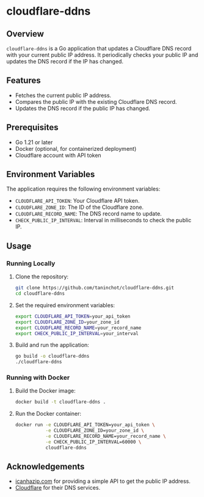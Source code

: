 # cloudflare-ddns

## Overview

`cloudflare-ddns` is a Go application that updates a Cloudflare DNS record with your current public IP address. It
periodically checks your public IP and updates the DNS record if the IP has changed.

## Features

- Fetches the current public IP address.
- Compares the public IP with the existing Cloudflare DNS record.
- Updates the DNS record if the public IP has changed.

## Prerequisites

- Go 1.21 or later
- Docker (optional, for containerized deployment)
- Cloudflare account with API token

## Environment Variables

The application requires the following environment variables:

- `CLOUDFLARE_API_TOKEN`: Your Cloudflare API token.
- `CLOUDFLARE_ZONE_ID`: The ID of the Cloudflare zone.
- `CLOUDFLARE_RECORD_NAME`: The DNS record name to update.
- `CHECK_PUBLIC_IP_INTERVAL`: Interval in milliseconds to check the public IP.

## Usage

### Running Locally

1. Clone the repository:
    ```sh
    git clone https://github.com/taninchot/cloudflare-ddns.git
    cd cloudflare-ddns
    ```

2. Set the required environment variables:
    ```sh
    export CLOUDFLARE_API_TOKEN=your_api_token
    export CLOUDFLARE_ZONE_ID=your_zone_id
    export CLOUDFLARE_RECORD_NAME=your_record_name
    export CHECK_PUBLIC_IP_INTERVAL=your_interval
    ```

3. Build and run the application:
    ```sh
    go build -o cloudflare-ddns
    ./cloudflare-ddns
    ```

### Running with Docker

1. Build the Docker image:
    ```sh
    docker build -t cloudflare-ddns .
    ```

2. Run the Docker container:
    ```sh
    docker run -e CLOUDFLARE_API_TOKEN=your_api_token \
               -e CLOUDFLARE_ZONE_ID=your_zone_id \
               -e CLOUDFLARE_RECORD_NAME=your_record_name \
               -e CHECK_PUBLIC_IP_INTERVAL=60000 \
               cloudflare-ddns
    ```

## Acknowledgements

- [icanhazip.com](https://icanhazip.com) for providing a simple API to get the public IP address.
- [Cloudflare](https://www.cloudflare.com) for their DNS services.